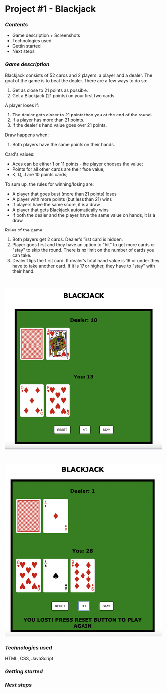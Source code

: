 # Project #1 - Blackjack 

### _Contents_

- Game description + Screenshots
- Technologies used
- Gettin started
- Next steps 

### _Game description_

Blackjack consists of 52 cards and 2 players: a player and a dealer. The goal of the game is to beat the dealer. There are a few ways to do so:
1. Get as close to 21 points as possible.
2. Get a Blackjack (21 points) on your first two cards.

A player loses if:
1. The dealer gets closer to 21 points than you at the end of the round.
2. If a player has more than 21 points.
3. If the dealer's hand value goes over 21 points.

Draw happens when:
1. Both players have the same points on their hands.

Card's values: 

* Aces can be either 1 or 11 points - the player chooses the value;
* Points for all other cards are their face value;
* K, Q, J are 10 points cards;

To sum up, the rules for winning/losing are:

- A player that goes bust (more than 21 points) loses 
- A player with more points (but less than 21) wins
- If players have the same score, it is a draw
- A player that gets Blackjack automatically wins
- If both the dealer and the player have the same value on hands, it is a draw

Rules of the game:
1. Both players get 2 cards. Dealer's first card is hidden. 
2. Player goes first and they have an option to "hit" to get more cards or "stay" to skip the round. There is no limit on the number of cards you can take. 
3. Dealer flips the first card. If dealer's total hand value is 16 or under they have to take another card. If it is 17 or higher, they have to "stay" with their hand. 

&nbsp;

![Game Screenshot](/images/blackjack-game.png "Blackjack Game") 

&nbsp;

![Game Screenshot](/images/blackjack-game-lost.png "Blackjack Game Loose Situation")


### _Technologies used_

HTML, CSS, JavaScript

### _Getting started_

### _Next steps_


